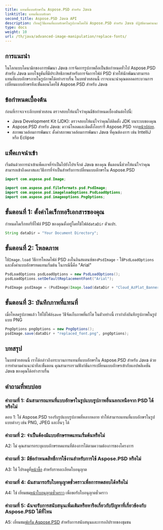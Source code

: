 ```yaml
---
title: แทนที่แบบอักษรใน Aspose.PSD สำหรับ Java
linktitle: แทนที่แบบอักษร
second_title: Aspose.PSD Java API
description: เรียนรู้วิธีแทนที่แบบอักษรในรูปภาพโดยใช้ Aspose.PSD สำหรับ Java ปฏิบัติตามคำแนะนำทีละขั้นตอนของเราเพื่อการจัดการแบบอักษรที่มีประสิทธิภาพ
type: docs
weight: 10
url: /th/java/advanced-image-manipulation/replace-fonts/
---
```

## การแนะนำ

ในโลกแบบไดนามิกของการพัฒนา Java การจัดการรูปภาพถือเป็นข้อกำหนดทั่วไป Aspose.PSD สำหรับ Java มอบโซลูชันที่มีประสิทธิภาพสำหรับการจัดการไฟล์ PSD ช่วยให้นักพัฒนาสามารถแทนที่แบบอักษรภายในรูปภาพได้อย่างราบรื่น ในบทช่วยสอนนี้ เราจะแนะนำคุณตลอดกระบวนการเปลี่ยนแบบอักษรทีละขั้นตอนโดยใช้ Aspose.PSD สำหรับ Java

## ข้อกำหนดเบื้องต้น

ก่อนที่เราจะเจาะลึกบทช่วยสอน ตรวจสอบให้แน่ใจว่าคุณมีข้อกำหนดเบื้องต้นต่อไปนี้:

- Java Development Kit (JDK): ตรวจสอบให้แน่ใจว่าคุณได้ติดตั้ง JDK บนระบบของคุณ
-  Aspose.PSD สำหรับ Java: ดาวน์โหลดและติดตั้งไลบรารี Aspose.PSD จาก[หน้าปล่อย](https://releases.aspose.com/psd/java/).
- สภาพแวดล้อมการพัฒนา: ตั้งค่าสภาพแวดล้อมการพัฒนา Java ที่คุณต้องการ เช่น IntelliJ หรือ Eclipse

## แพ็คเกจนำเข้า

เริ่มต้นด้วยการนำเข้าแพ็คเกจที่จำเป็นไปยังโปรเจ็กต์ Java ของคุณ ขั้นตอนนี้ช่วยให้แน่ใจว่าคุณสามารถเข้าถึงคลาสและวิธีการที่จำเป็นสำหรับการเปลี่ยนแบบอักษรใน Aspose.PSD

```java
import com.aspose.psd.Image;

import com.aspose.psd.fileformats.psd.PsdImage;
import com.aspose.psd.imageloadoptions.PsdLoadOptions;
import com.aspose.psd.imageoptions.PngOptions;
```

## ขั้นตอนที่ 1: ตั้งค่าไดเร็กทอรีเอกสารของคุณ

 กำหนดไดเร็กทอรีที่ไฟล์ PSD ของคุณตั้งอยู่โดยใช้ไฟล์`dataDir` ตัวแปร.

```java
String dataDir = "Your Document Directory";
```

## ขั้นตอนที่ 2: โหลดภาพ

 ใช้`Image.load` วิธีการโหลดไฟล์ PSD ลงในอินสแตนซ์ของ`PsdImage` - ใช้`PsdLoadOptions` และตั้งค่าแบบอักษรทดแทนเริ่มต้น ในกรณีนี้คือ "Arial"

```java
PsdLoadOptions psdLoadOptions = new PsdLoadOptions(); 
psdLoadOptions.setDefaultReplacementFont("Arial");

PsdImage psdImage = (PsdImage)Image.load(dataDir + "Cloud_AzPlat_Banner3A_SB_EN_US_160x600_chinese_font.psd", psdLoadOptions);
```

## ขั้นตอนที่ 3: บันทึกภาพที่แทนที่

 เมื่อโหลดรูปภาพแล้ว ให้ใช้ไฟล์`save` วิธีจัดเก็บภาพที่แก้ไข ในตัวอย่างนี้ เรากำลังบันทึกรูปภาพในรูปแบบ PNG

```java
PngOptions pngOptions = new PngOptions();
psdImage.save(dataDir + "replaced_font.png", pngOptions);
```

## บทสรุป

ในบทช่วยสอนนี้ เราได้กล่าวถึงกระบวนการแทนที่แบบอักษรใน Aspose.PSD สำหรับ Java ด้วยการทำตามคำแนะนำทีละขั้นตอน คุณสามารถรวมฟังก์ชันการเปลี่ยนแบบอักษรเข้ากับแอปพลิเคชัน Java ของคุณได้อย่างราบรื่น

## คำถามที่พบบ่อย

### คำถามที่ 1: ฉันสามารถแทนที่แบบอักษรในรูปแบบรูปภาพอื่นนอกเหนือจาก PSD ได้หรือไม่

ตอบ 1: ใช่ Aspose.PSD รองรับรูปแบบรูปภาพที่หลากหลาย ทำให้สามารถแทนที่แบบอักษรในรูปแบบต่างๆ เช่น PNG, JPEG และอื่นๆ ได้

### คำถามที่ 2: จำเป็นต้องมีแบบอักษรทดแทนเริ่มต้นหรือไม่

A2: ไม่ คุณสามารถระบุแบบอักษรทดแทนที่ต้องการได้ตามความต้องการของโครงการ

### คำถามที่ 3: มีข้อกำหนดสิทธิ์การใช้งานสำหรับการใช้ Aspose.PSD หรือไม่

 A3: ใช่ โปรดดูที่[หน้าซื้อ](https://purchase.aspose.com/buy) สำหรับรายละเอียดใบอนุญาต

### คำถามที่ 4: ฉันสามารถรับใบอนุญาตชั่วคราวเพื่อการทดสอบได้หรือไม่

 A4: ใช่ เยี่ยมชม[หน้าใบอนุญาตชั่วคราว](https://purchase.aspose.com/temporary-license/) เพื่อขอรับใบอนุญาตชั่วคราว

### คำถามที่ 5: ฉันจะรับการสนับสนุนเพิ่มเติมหรือหารือเกี่ยวกับปัญหาที่เกี่ยวข้องกับ Aspose.PSD ได้ที่ไหน

 A5: เยี่ยมชม[ฟอรั่ม Aspose.PSD](https://forum.aspose.com/c/psd/34) สำหรับการสนับสนุนและการอภิปรายของชุมชน